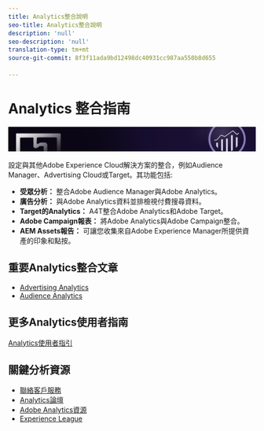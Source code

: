 ```yaml
---
title: Analytics整合說明
seo-title: Analytics整合說明
description: 'null'
seo-description: 'null'
translation-type: tm+mt
source-git-commit: 8f3f11ada9bd12498dc40931cc987aa550b8d655

---
```



# Analytics 整合指南

![橫幅](../../assets/doc_banner_integrate.png)

設定與其他Adobe Experience Cloud解決方案的整合，例如Audience Manager、Advertising Cloud或Target。其功能包括:

* **受眾分析：** 整合Adobe Audience Manager與Adobe Analytics。
* **廣告分析：** 與Adobe Analytics資料並排檢視付費搜尋資料。
* **Target的Analytics：** A4T整合Adobe Analytics和Adobe Target。
* **Adobe Campaign報表：** 將Adobe Analytics與Adobe Campaign整合。
* **AEM Assets報告：** 可讓您收集來自Adobe Experience Manager所提供資產的印象和點按。

## 重要Analytics整合文章

* [Advertising Analytics](c-advertising-analytics/overview.md)
* [Audience Analytics](c-audience-analytics/mc-audiences-aam.md)

## 更多Analytics使用者指南

[Analytics使用者指引](/help/landing/home.md)

## 關鍵分析資源

* [聯絡客戶服務](https://helpx.adobe.com/contact/enterprise-support.ec.html)
* [Analytics論壇](https://forums.adobe.com/community/experience-cloud/analytics-cloud/analytics)
* [Adobe Analytics資源](https://forums.adobe.com/message/10660755)
* [Experience League](https://landing.adobe.com/experience-league/)
